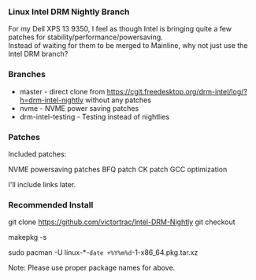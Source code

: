 ### Linux Intel DRM Nightly Branch

For my Dell XPS 13 9350, I feel as though Intel is bringing quite a few patches for stability/performance/powersaving.  
Instead of waiting for them to be merged to Mainline, why not just use the Intel DRM branch?

### Branches

* master - direct clone from https://cgit.freedesktop.org/drm-intel/log/?h=drm-intel-nightly without any patches
* nvme - NVME power saving patches
* drm-intel-testing - Testing instead of nightlies 

### Patches

Included patches:

NVME powersaving patches
BFQ patch
CK patch
GCC optimization

I'll include links later.

### Recommended Install
git clone https://github.com/victortrac/Intel-DRM-Nightly
git checkout <BRANCH>

makepkg -s

sudo pacman -U linux-*-`date +%Y%m%d`-1-x86_64.pkg.tar.xz 

Note: Please use proper package names for above.
